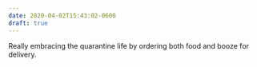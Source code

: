 ```yaml
---
date: 2020-04-02T15:43:02-0600
draft: true
---
```




Really embracing the quarantine life by ordering both food and booze for delivery.



